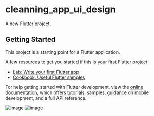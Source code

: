 # cleanning_app_ui_design

A new Flutter project.

## Getting Started

This project is a starting point for a Flutter application.

A few resources to get you started if this is your first Flutter project:

- [Lab: Write your first Flutter app](https://docs.flutter.dev/get-started/codelab)
- [Cookbook: Useful Flutter samples](https://docs.flutter.dev/cookbook)

For help getting started with Flutter development, view the
[online documentation](https://docs.flutter.dev/), which offers tutorials,
samples, guidance on mobile development, and a full API reference.

![image](https://user-images.githubusercontent.com/68784322/228187499-d62bfb84-968e-41ec-b625-a064551a479c.png)
![image](https://user-images.githubusercontent.com/68784322/228189039-4d0c2bb0-8d43-498b-82c0-fb37e9ca3ba7.png)

